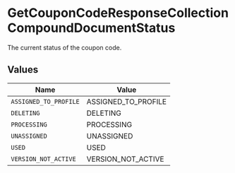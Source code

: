 # GetCouponCodeResponseCollectionCompoundDocumentStatus

The current status of the coupon code.


## Values

| Name                  | Value                 |
| --------------------- | --------------------- |
| `ASSIGNED_TO_PROFILE` | ASSIGNED_TO_PROFILE   |
| `DELETING`            | DELETING              |
| `PROCESSING`          | PROCESSING            |
| `UNASSIGNED`          | UNASSIGNED            |
| `USED`                | USED                  |
| `VERSION_NOT_ACTIVE`  | VERSION_NOT_ACTIVE    |